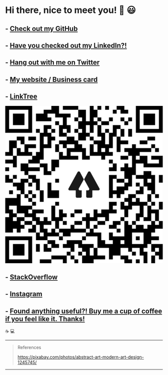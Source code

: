 # Hi there, nice to meet you! 👋 😃

## - [Check out my GitHub](https://github.com/atkuzmanov)

## - [Have you checked out my LinkedIn?!](https://www.linkedin.com/in/atkuzmanov/)

## - [Hang out with me on Twitter](https://twitter.com/atkuzmanov)

## - [My website / Business card](https://atkuzmanov.wordpress.com/)

## - [LinkTree](https://linktr.ee/atkuzmanov)

![linktr](resources/atkuzmanov%20linktr%202020-08-13.png)

## - [StackOverflow](https://stackoverflow.com/users/2356062/atkuzmanov)

## - [Instagram](https://www.instagram.com/atkuzmanov/)

## - [Found anything useful?! Buy me a cup of coffee if you feel like it. Thanks!️](https://sites.google.com/view/atkuzmanov/home)

☕ 💻

---

<blockquote>
References

<https://pixabay.com/photos/abstract-art-modern-art-design-1245745/>
</blockquote>

---

<!--

<img src="./resources/abstract-1245745.jpg" alt="P" width="640" height="350"/>

<img src="./resources/atkuzmanov%20linktr%202020-08-13.png" alt="P" width="150" height="150"/>

<img src="./resources/atkuzmanov-pretty.png" alt="P" width="150" height="100"/>

---

**atkuzmanov/atkuzmanov** is a ✨ _special_ ✨ repository because its `README.md` (this file) appears on your GitHub profile.

Here are some ideas to get you started:

- 🔭 I’m currently working on ...
- 🌱 I’m currently learning ...
- 👯 I’m looking to collaborate on ...
- 🤔 I’m looking for help with ...
- 💬 Ask me about ...
- 📫 How to reach me: ...
- 😄 Pronouns: ...
- ⚡ Fun fact: ...
-->

